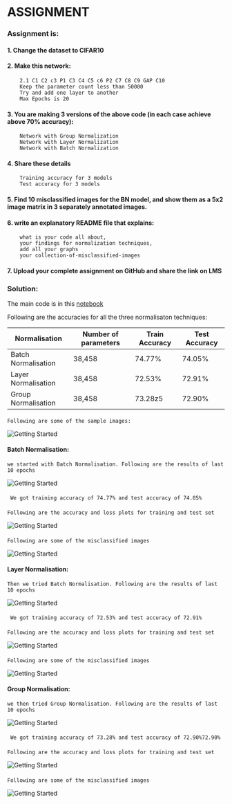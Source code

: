 # ASSIGNMENT

### Assignment is:
#### 1. Change the dataset to CIFAR10
#### 2. Make this network:
        2.1 C1 C2 c3 P1 C3 C4 C5 c6 P2 C7 C8 C9 GAP C10
        Keep the parameter count less than 50000
        Try and add one layer to another
        Max Epochs is 20
#### 3. You are making 3 versions of the above code (in each case achieve above 70% accuracy):
        Network with Group Normalization
        Network with Layer Normalization
        Network with Batch Normalization
#### 4. Share these details
        Training accuracy for 3 models
        Test accuracy for 3 models
#### 5. Find 10 misclassified images for the BN model, and show them as a 5x2 image matrix in 3 separately annotated images. 
        
#### 6. write an explanatory README file that explains:
        what is your code all about,
        your findings for normalization techniques,
        add all your graphs
        your collection-of-misclassified-images 
#### 7. Upload your complete assignment on GitHub and share the link on LMS



### Solution:
The main code is in this [notebook](https://github.com/Nishant7007/ERA_V1/blob/main/Session_8%20_Batch_Normalization_And_Regularization/main.ipynb)

Following are the accuracies for all the three normalisaton techniques:

| **Normalisation**     | **Number of parameters** | **Train Accuracy** | **Test Accuracy** | 
|-----------------------|--------------------------|--------------------|-------------------|
| Batch Normalisation   | 38,458                   | 74.77%             | 74.05%            |
| Layer Normalisation   | 38,458                   | 72.53%             | 72.91%            |
| Group Normalisation   | 38,458                   | 73.28z5            | 72.90%            |
####
    Following are some of the sample images:
 ![Getting Started](sample_images.png)   
    
#### Batch Normalisation: 
    we started with Batch Normalisation. Following are the results of last 10 epochs
 ![Getting Started](BN_epochs.png)
####
     We got training accuracy of 74.77% and test accuracy of 74.05%
####
    Following are the accuracy and loss plots for training and test set
 ![Getting Started](performance_BN.png)
####
    Following are some of the misclassified images
 ![Getting Started](misclassified_images_BN.png)


#### Layer Normalisation: 
    Then we tried Batch Normalisation. Following are the results of last 10 epochs
 ![Getting Started](LN_epochs.png)
####
     We got training accuracy of 72.53% and test accuracy of 72.91%
####
    Following are the accuracy and loss plots for training and test set
 ![Getting Started](performance_LN.png)
####
    Following are some of the misclassified images
 ![Getting Started](misclassified_images_LN.png)


#### Group Normalisation: 
    we then tried Group Normalisation. Following are the results of last 10 epochs
 ![Getting Started](GN_epochs.png)
####
     We got training accuracy of 73.28% and test accuracy of 72.90%72.90%
####
    Following are the accuracy and loss plots for training and test set
 ![Getting Started](performance_GN.png)
####
    Following are some of the misclassified images
 ![Getting Started](misclassified_images_GN.png)  
    
    
 
